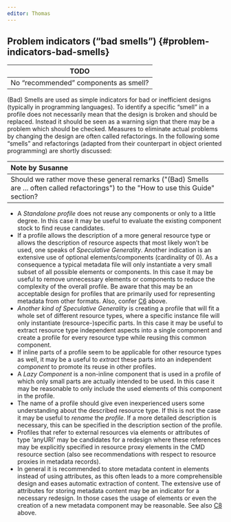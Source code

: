 ```yaml
---
editor: Thomas
---
```


## Problem indicators \(“bad smells”\) {#problem-indicators-bad-smells}

|TODO|
|----|
|No “recommended” components as smell?|

\(Bad\) Smells are used as simple indicators for bad or inefficient designs \(typically in programming languages\). To identify a specific “smell” in a profile does not necessarily mean that the design is broken and should be replaced. Instead it should be seen as a warning sign that there may be a problem which should be checked. Measures to eliminate actual problems by changing the design are often called refactorings. In the following some “smells” and refactorings \(adapted from their counterpart in object oriented programming\) are shortly discussed:

| Note by Susanne |
| :--- |
| Should we rather move these general remarks ("\(Bad\) Smells are  ... often called refactorings") to the "How to use this Guide" section? |

* A _Standalone profile_ does not reuse any components or only to a little degree. In this case it may be useful to evaluate the existing component stock to find reuse candidates.
* If a profile allows the description of a more general resource type or allows the description of resource aspects that most likely won’t be used, one speaks of _Speculative Generality_. Another indication is an extensive use of optional elements/components \(cardinality of 0\). As a consequence a typical metadata file will only instantiate a very small subset of all possible elements or components. In this case it may be useful to remove unnecessary elements or components to reduce the complexity of the overall profile. Be aware that this may be an acceptable design for profiles that are primarily used for representing metadata from other formats. Also, confer [C6](/modelling_component_metadata/components.md#c6) above.
* _Another kind of Speculative Generality_ is creating a profile that will fit a whole set of different resource types, where a specific instance file will only instantiate \(resource-\)specific parts. In this case it may be useful to extract resource type independent aspects into a single component and create a profile for every resource type while reusing this common component.
* If inline parts of a profile seem to be applicable for other resource types as well, it may be a useful to _extract_ these parts into an independent _component_ to promote its reuse in other profiles.
* A _Lazy Component_ is a non-inline component that is used in a profile of which only small parts are actually intended to be used. In this case it may be reasonable to only include the used elements of this component in the profile.
* The name of a profile should give even inexperienced users some understanding about the described resource type. If this is not the case it may be useful to _rename_ the _profile_. If a more detailed description is necessary, this can be specified in the description section of the profile.
* Profiles that refer to external resources via elements or attributes of type ‘anyURI’ may be candidates for a redesign where these references may be explicitly specified in resource proxy elements in the CMD resource section \(also see recommendations with respect to resource proxies in metadata records\).
* In general it is recommended to store metadata content in elements instead of using attributes, as this often leads to a more comprehensible design and eases automatic extraction of content. The extensive use of attributes for storing metadata content may be an indicator for a necessary redesign. In those cases the usage of elements or even the creation of a new metadata component may be reasonable. See also [C8](/modelling_component_metadata/components.md#c8) above.



